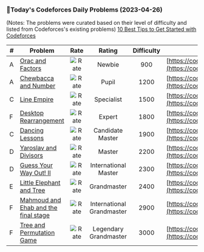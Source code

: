 ### 🌟Today's Codeforces Daily Problems (2023-04-26)
(Notes: The problems were curated based on their level of difficulty and listed from Codeforces's existing problems)
[10 Best Tips to Get Started with Codeforces](https://github.com/ika9810/Codeforces-Daily-Problems/blob/main/10%20Best%20Tips%20to%20Get%20Started%20with%20Codeforces.md)

| # | Problem | Rate| Rating | Difficulty | Contest |
|---| ----- | :--------: | :----------: | :----------: | ---------- |
|A|[Orac and Factors](https://codeforces.com/contest/1350/problem/A)|![Rate](https://img.shields.io/badge/Newbie-900-lightgrey)|Newbie|900|[https://codeforces.com/contest/1350](https://codeforces.com/contest/1350)|
|A|[Chewbaсca and Number](https://codeforces.com/contest/514/problem/A)|![Rate](https://img.shields.io/badge/Pupil-1200-brightgreen)|Pupil|1200|[https://codeforces.com/contest/514](https://codeforces.com/contest/514)|
|C|[Line Empire](https://codeforces.com/contest/1659/problem/C)|![Rate](https://img.shields.io/badge/Specialist-1500-9cf)|Specialist|1500|[https://codeforces.com/contest/1659](https://codeforces.com/contest/1659)|
|F|[Desktop Rearrangement](https://codeforces.com/contest/1674/problem/F)|![Rate](https://img.shields.io/badge/Expert-1800-blue)|Expert|1800|[https://codeforces.com/contest/1674](https://codeforces.com/contest/1674)|
|C|[Dancing Lessons](https://codeforces.com/contest/45/problem/C)|![Rate](https://img.shields.io/badge/Candidate%20Master-1900-blueviolet)|Candidate Master|1900|[https://codeforces.com/contest/45](https://codeforces.com/contest/45)|
|D|[Yaroslav and Divisors](https://codeforces.com/contest/301/problem/D)|![Rate](https://img.shields.io/badge/Master-2200-orange)|Master|2200|[https://codeforces.com/contest/301](https://codeforces.com/contest/301)|
|D|[Guess Your Way Out! II](https://codeforces.com/contest/558/problem/D)|![Rate](https://img.shields.io/badge/International%20Master-2300-orange)|International Master|2300|[https://codeforces.com/contest/558](https://codeforces.com/contest/558)|
|E|[Little Elephant and Tree](https://codeforces.com/contest/258/problem/E)|![Rate](https://img.shields.io/badge/Grandmaster-2400-red)|Grandmaster|2400|[https://codeforces.com/contest/258](https://codeforces.com/contest/258)|
|F|[Mahmoud and Ehab and the final stage](https://codeforces.com/contest/862/problem/F)|![Rate](https://img.shields.io/badge/International%20Grandmaster-2900-red)|International Grandmaster|2900|[https://codeforces.com/contest/862](https://codeforces.com/contest/862)|
|F|[Tree and Permutation Game](https://codeforces.com/contest/1659/problem/F)|![Rate](https://img.shields.io/badge/Legendary%20Grandmaster-3000-red)|Legendary Grandmaster|3000|[https://codeforces.com/contest/1659](https://codeforces.com/contest/1659)|

